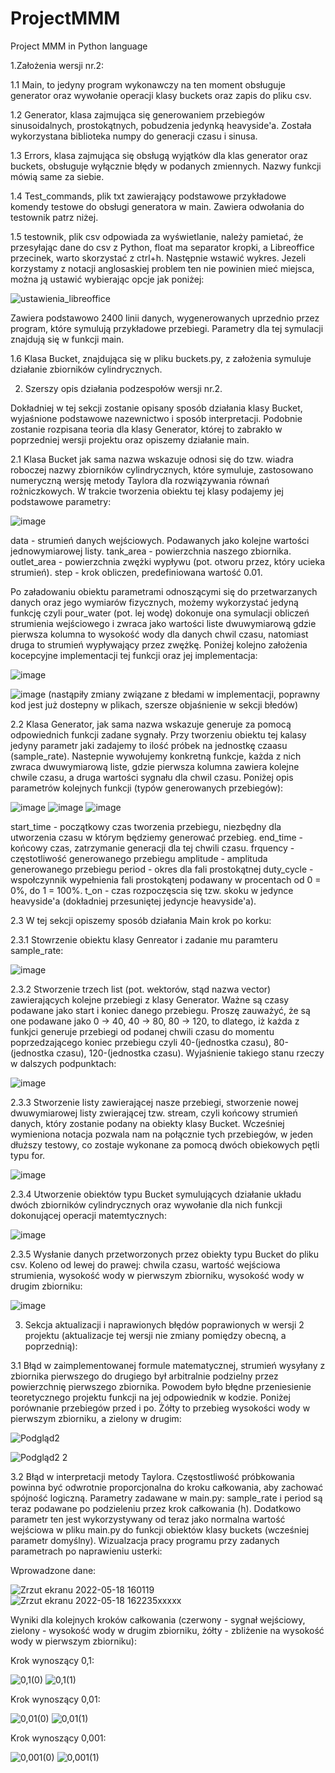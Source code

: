 # ProjectMMM
Project MMM in Python language 

1.Założenia wersji nr.2:

1.1 Main, to jedyny program wykonawczy na ten moment obsługuje generator oraz wywołanie operacji klasy buckets oraz zapis do pliku csv.

1.2 Generator, klasa zajmująca się generowaniem przebiegów sinusoidalnych, prostokątnych, pobudzenia jedynką heavyside'a. Została wykorzystana biblioteka numpy do generacji czasu i sinusa.

1.3 Errors, klasa zajmująca się obsługą wyjątków dla klas generator oraz buckets, obsługuje wyłącznie błędy w podanych zmiennych. Nazwy funkcji mówią same za siebie.

1.4 Test_commands, plik txt zawierający podstawowe przykładowe komendy testowe do obsługi generatora w main. Zawiera odwołania do testownik patrz niżej.

1.5 testownik, plik csv odpowiada za wyświetlanie, należy pamietać, że przesyłając dane do csv z Python, float ma separator kropki, a Libreoffice przecinek, warto skorzystać z ctrl+h. Następnie wstawić wykres. Jezeli korzystamy z notacji anglosaskiej problem ten nie powinien mieć miejsca, można ją ustawić wybierając opcje jak poniżej:

![ustawienia_libreoffice](https://user-images.githubusercontent.com/83645103/163212759-e81f51ea-f3cb-4ec9-a1b4-e80d0e095275.jpg)

Zawiera podstawowo 2400 linii danych, wygenerowanych uprzednio przez program, które symulują przykładowe przebiegi. Parametry dla tej symulacji znajdują się w funkcji main. 

1.6 Klasa Bucket, znajdująca się w pliku buckets.py, z założenia symuluje działanie zbiorników cylindrycznych.

2. Szerszy opis działania podzespołów wersji nr.2. 

Dokładniej w tej sekcji zostanie opisany sposób działania klasy Bucket, wyjaśnione podstawowe nazewnictwo i sposób interpretacji. Podobnie zostanie rozpisana teoria dla klasy Generator, której to zabrakło w poprzedniej wersji projektu oraz opiszemy działanie main.

2.1 Klasa Bucket jak sama nazwa wskazuje odnosi się do tzw. wiadra roboczej nazwy zbiorników cylindrycznych, które symuluje, zastosowano numeryczną wersję metody Taylora dla rozwiązywania równań rożniczkowych. W trakcie tworzenia obiektu tej klasy podajemy jej podstawowe parametry:

![image](https://user-images.githubusercontent.com/83645103/163218336-d37eb81e-6415-4a14-852a-559da28911fe.png)

data - strumień danych wejściowych. Podawanych jako kolejne wartości jednowymiarowej listy.
tank_area - powierzchnia naszego zbiornika.
outlet_area - powierzchnia zwężki wypływu (pot. otworu przez, który ucieka strumień).
step - krok obliczen, predefiniowana wartość 0.01.

Po załadowaniu obiektu parametrami odnoszącymi się do przetwarzanych danych oraz jego wymiarów fizycznych, możemy wykorzystać jedyną funkcję czyli pour_water (pot. lej wodę) dokonuje ona symulacji obliczeń strumienia wejściowego i zwraca jako wartości liste dwuwymiarową gdzie pierwsza kolumna to wysokość wody dla danych chwil czasu, natomiast druga to strumień wypływający przez zwężkę. Poniżej kolejno założenia kocepcyjne implementacji tej funkcji oraz jej implementacja:

![image](https://user-images.githubusercontent.com/83645103/163220282-6dbe0e7b-122d-4f98-b6da-e35f2ea85cce.png)

![image](https://user-images.githubusercontent.com/83645103/163220405-bc252d3e-2dc3-4b02-818c-117833f7bba3.png)
(nastąpiły zmiany związane z błedami w implementacji, poprawny kod jest już dostepny w plikach, szersze objaśnienie w sekcji błedów)

2.2 Klasa Generator, jak sama nazwa wskazuje generuje za pomocą odpowiednich funkcji zadane sygnały. Przy tworzeniu obiektu tej kalasy jedyny parametr jaki zadajemy to ilość próbek na jednostkę czaasu (sample_rate). Nastepnie wywołujemy konkretną funkcje, każda z nich zwraca dwuwymiarową liste, gdzie pierwsza kolumna zawiera kolejne chwile czasu, a druga wartości sygnału dla chwil czasu. Poniżej opis parametrów kolejnych funkcji (typów generowanych przebiegów):

![image](https://user-images.githubusercontent.com/83645103/163225293-0e2e382f-9e6f-41a2-91d1-fd9d596f9334.png)
![image](https://user-images.githubusercontent.com/83645103/163225841-06687218-a0e9-453b-b898-8413a5b4153b.png)
![image](https://user-images.githubusercontent.com/83645103/163225880-8d6bdcad-2b17-45a4-865c-1363b49c214e.png)

start_time - początkowy czas tworzenia przebiegu, niezbędny dla utworzenia czasu w którym będziemy generować przebieg. 
end_time - końcowy czas, zatrzymanie generacji dla tej chwili czasu.
frquency - częstotliwość generowanego przebiegu 
amplitude - amplituda generowanego przebiegu 
period - okres dla fali prostokątnej 
duty_cycle - wspołczynnik wypełnienia fali prostokątenj podawany w procentach od 0 = 0%, do 1 = 100%.
t_on - czas rozpoczęscia się tzw. skoku w jedynce heavyside'a (dokładniej przesuniętej jedyncje heavyside'a).

2.3 W tej sekcji opiszemy sposób działania Main krok po korku:

2.3.1 Stowrzenie obiektu klasy Genreator i zadanie mu paramteru sample_rate:

![image](https://user-images.githubusercontent.com/83645103/163226858-15f90ca6-7ea3-48d1-8097-9c80006eb33b.png)

2.3.2 Stworzenie trzech list (pot. wektorów, stąd nazwa vector) zawierających kolejne przebiegi z klasy Generator. Ważne są czasy podawane jako start i koniec danego przebiegu. Proszę zauważyć, że są one podawane jako 0 -> 40, 40 -> 80, 80 -> 120, to dlatego, iż każda z funkjci generuje przebiegi od podanej chwili czasu do momentu poprzedzającego koniec przebiegu czyli 40-(jednostka czasu), 80-(jednostka czasu), 120-(jednostka czasu). Wyjaśnienie takiego stanu rzeczy w dalszych podpunktach:

![image](https://user-images.githubusercontent.com/83645103/163227666-e6c028e4-f4f5-4bbd-b3a8-6075ad38f339.png)

2.3.3 Stworzenie listy zawierającej nasze przebiegi, stworzenie nowej dwuwymiarowej listy zwierającej tzw. stream, czyli końcowy strumień danych, który zostanie podany na obiekty klasy Bucket. Wcześniej wymieniona notacja pozwala nam na połącznie tych przebiegów, w jeden dłuższy testowy, co zostaje wykonane za pomocą dwóch obiekowych pętli typu for.

![image](https://user-images.githubusercontent.com/83645103/163228155-67e3bde5-3516-42e1-ab98-ee6662a18832.png)

2.3.4 Utworzenie obiektów typu Bucket symulujących działanie układu dwóch zbiorników cylindrycznych oraz wywołanie dla nich funkcji dokonującej operacji matemtycznych:

![image](https://user-images.githubusercontent.com/83645103/163228447-723638d0-1e6d-4357-9033-f80ee8808229.png)

2.3.5 Wysłanie danych przetworzonych przez obiekty typu Bucket do pliku csv. Koleno od lewej do prawej: chwila czasu, wartość wejściowa strumienia, wysokość wody w pierwszym zbiorniku, wysokość wody w drugim zbiorniku:

![image](https://user-images.githubusercontent.com/83645103/163228735-6563c645-6651-4683-aef0-6134341ed3ff.png)

3. Sekcja aktualizacji i naprawionych błędów poprawionych w wersji 2 projektu (aktualizacje tej wersji nie zmiany pomiędzy obecną, a poprzednią):

3.1 Błąd w zaimplementowanej formule matematycznej, strumień wysyłany z zbiornika pierwszego do drugiego był arbitralnie podzielny przez powierzchnię pierwszego zbiornika. Powodem było błędne przeniesienie teoretycznego projektu funkcji na jej odpowiednik w kodzie. Poniżej porównanie przebiegów przed i po. Żółty to przebieg wysokości wody w pierwszym zbiorniku, a zielony w drugim: 

![Podgląd2](https://user-images.githubusercontent.com/83645103/163247511-22e24c2b-9240-48e4-94b7-943274689610.jpg)

![Podgląd2 2](https://user-images.githubusercontent.com/83645103/163247535-73b65b8b-5f2d-4f08-b7fc-c79db63854d3.jpg)

3.2 Błąd w interpretacji metody Taylora. Częstostliwość próbkowania powinna być odwrotnie proporcjonalna do kroku całkowania, aby zachować spójność logiczną. Parametry zadawane w main.py: sample_rate i period są teraz podawane po podzieleniu przez krok całkowania (h). Dodatkowo parametr ten jest wykorzystywany od teraz jako normalna wartość wejściowa w pliku main.py do funkcji obiektów klasy buckets (wcześniej parametr domyślny). Wizualzacja pracy programu przy zadanych parametrach po naprawieniu usterki:

Wprowadzone dane:

![Zrzut ekranu 2022-05-18 160119](https://user-images.githubusercontent.com/83645103/169064722-9702e9b8-6621-4d36-85d4-9a6b3a2ab0c8.jpg)
![Zrzut ekranu 2022-05-18 162235xxxxx](https://user-images.githubusercontent.com/83645103/169064769-99f3443a-41e1-4e2b-b490-c780bf93bdaf.jpg)

Wyniki dla kolejnych kroków całkowania (czerwony - sygnał wejściowy, zielony - wysokość wody w drugim zbiorniku, żółty - zbliżenie na wysokość wody w pierwszym zbiorniku):

Krok wynoszący 0,1:

![0,1(0)](https://user-images.githubusercontent.com/83645103/169065494-8168e80c-d25a-4225-b50e-5499c2ec5aec.jpg)
![0,1(1)](https://user-images.githubusercontent.com/83645103/169065523-e0bac5ec-0c7b-45af-a4d2-2421cf8d2b10.jpg)

Krok wynoszący 0,01:

![0,01(0)](https://user-images.githubusercontent.com/83645103/169065632-c3acccda-b71b-4740-839d-e013a3104453.jpg)
![0,01(1)](https://user-images.githubusercontent.com/83645103/169065658-7c3034c7-d754-461f-b0f6-44d2a7dfaae7.jpg)

Krok wynoszący 0,001:

![0,001(0)](https://user-images.githubusercontent.com/83645103/169066287-3aee632e-3216-4f4b-857e-c836984d2c4a.jpg)
![0,001(1)](https://user-images.githubusercontent.com/83645103/169066311-235816e7-9982-4756-9ed2-4a7197d7c0b4.jpg)



